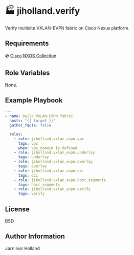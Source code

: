 🏭 jiholland.verify
===================

Verify multisite VXLAN-EVPN fabric on Cisco Nexus platform.

Requirements
------------

💿 [Cisco NXOS Collection](https://galaxy.ansible.com/cisco/nxos)

Role Variables
--------------

None.

Example Playbook
----------------
```YAML
---
- name: Build VXLAN-EVPN fabric.
  hosts: "{{ target }}"
  gather_facts: false

  roles:
    - role: jiholland.vxlan_evpn.vpc
      tags: vpc
      when: vpc_domain is defined
    - role: jiholland.vxlan_evpn.underlay
      tags: underlay
    - role: jiholland.vxlan_evpn.overlay
      tags: overlay
    - role: jiholland.vxlan_evpn.dci
      tags: dci
    - role: jiholland.vxlan_evpn.host_segments
      tags: host_segments
    - role: jiholland.vxlan_evpn.verify
      tags: verify
```
License
-------

BSD

Author Information
------------------

Jørn Ivar Holland
